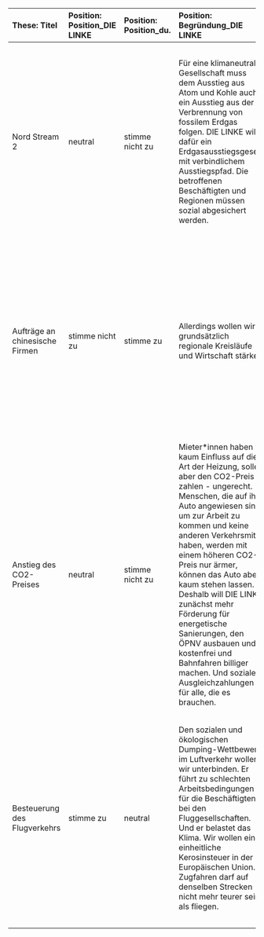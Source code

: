 |These: Titel                   |Position: Position_DIE LINKE |Position: Position_du. |Position: Begründung_DIE LINKE                                                                                                                                                                                                                                                                                                                                                                                                                                                                                     |Position: Begründung_du.                                                                                                                                                                                                                                                                                                                                                                                                                                                                                             |
|:------------------------------|:----------------------------|:----------------------|:------------------------------------------------------------------------------------------------------------------------------------------------------------------------------------------------------------------------------------------------------------------------------------------------------------------------------------------------------------------------------------------------------------------------------------------------------------------------------------------------------------------|:--------------------------------------------------------------------------------------------------------------------------------------------------------------------------------------------------------------------------------------------------------------------------------------------------------------------------------------------------------------------------------------------------------------------------------------------------------------------------------------------------------------------|
|Nord Stream 2                  |neutral                      |stimme nicht zu        |Für eine klimaneutrale Gesellschaft muss dem Ausstieg aus Atom und Kohle auch ein Ausstieg aus der Verbrennung von fossilem Erdgas folgen. DIE LINKE will dafür ein Erdgasausstiegsgesetz mit verbindlichem Ausstiegspfad. Die betroffenen Beschäftigten und Regionen müssen sozial abgesichert werden.                                                                                                                                                                                                            |Der Ausbau von fossilen Energieformen ist klimaschädlich und damit gemeinwohlgefährdend. Manuela Schwesig hat die Mogelpackung "Klima- und Umwelt Stiftung MV" ins Leben gerufen, die von Gazprom und Nord Stream 2 finanziert ist und mitnichten Klima und Umwelt schützt, sondern den Ausbau der Pipeline fördert. Dass dieses Projekt politisch protegiert wird, ist unerträglich. Die Motive und politischen Verstrickungen sind so intransparent, dass hier der Eindruck von Korruption entsteht.               |
|Aufträge an chinesische Firmen |stimme nicht zu              |stimme zu              |Allerdings wollen wir grundsätzlich regionale Kreisläufe und Wirtschaft stärken.                                                                                                                                                                                                                                                                                                                                                                                                                                   |In China ist die Kontrolle der Verwaltungen und Strukturen über Individuen durch das sogenannte "social scoring" mithilfe von KI und moderner Kommunikationsinfrastruktur bereits sehr etabliert. Das lässt mindestens große Bedenken aufkommen, ob Aufträge, die eben gerade Aufbau und Ausbau von Kommunikationsinfrastruktur betreffen, nicht geeignet sind, genau diese Funktionen auch hier zu etablieren. Erst muss es starke transkontinentale Regulierung für KI und Biotechnologie geben.                   |
|Anstieg des CO2-Preises        |neutral                      |stimme nicht zu        |Mieter*innen haben kaum Einfluss auf die Art der Heizung, sollen aber den CO2-Preis zahlen - ungerecht. Menschen, die auf ihr Auto angewiesen sind, um zur Arbeit zu kommen und keine anderen Verkehrsmittel haben, werden mit einem höheren CO2-Preis nur ärmer, können das Auto aber kaum stehen lassen. Deshalb will DIE LINKE zunächst mehr Förderung für energetische Sanierungen, den ÖPNV ausbauen und kostenfrei und Bahnfahren billiger machen. Und soziale Ausgleichzahlungen für alle, die es brauchen. |Das führt zu mehr sozialer Ungerechtigkeit und zu überproportionaler Belastung vor allem von Lebensgemeinschaften mit vielen Kindern. Die Industrie und deren Nutznießende müssen zuerst zur Verantwortung gezogen werden, nicht zuerst die Einzelverbraucher. Solange hier große Unternehmen nicht radikal verpflichtet werden, CO2-Ausstoß teuer zu bezahlen und gleichzeitig drastisch zu verringern, ist das nicht akzeptabel.                                                                                   |
|Besteuerung des Flugverkehrs   |stimme zu                    |neutral                |Den sozialen und ökologischen Dumping-Wettbewerb im Luftverkehr wollen wir unterbinden. Er führt zu schlechten Arbeitsbedingungen für die Beschäftigten bei den Fluggesellschaften. Und er belastet das Klima. Wir wollen eine einheitliche Kerosinsteuer in der Europäischen Union. Zugfahren darf auf denselben Strecken nicht mehr teurer sein als fliegen.                                                                                                                                                     |Im digitalen Zeitalter können geflogene Kilometer besonders für Geschäftsreisen vermieden werden. Aus machtkritischer Perspektive kommt eine höhere Besteuerung, die am geflogenen Kilometer ansetzt und alle gleich trifft, einer Bevorzugung von Personen mit hohen Einkommen gleich, die weiterhin beliebig fliegen können. Daher muss eine Steuererhöhung hier mit allgemeinen Personen-Flugkilometer-Kontingenten kombiniert werden. Für die Verwaltung solcher Kontingente müssten Konzepte entwickelt werden. |
